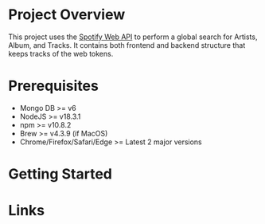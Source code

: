 # Project Overview

This project uses the [Spotify Web API](/developer.spotify.com/documentation/web-api) to perform a global search for Artists, Album, and Tracks. It contains both frontend and backend structure that keeps tracks of the web tokens.

# Prerequisites

- Mongo DB >= v6
- NodeJS >= v18.3.1
- npm >= v10.8.2
- Brew >= v4.3.9 (if MacOS)
- Chrome/Firefox/Safari/Edge >= Latest 2 major versions

# Getting Started

# Links
